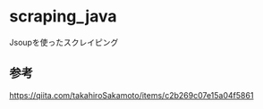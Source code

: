 # scraping_java
Jsoupを使ったスクレイピング


## 参考
https://qiita.com/takahiroSakamoto/items/c2b269c07e15a04f5861
